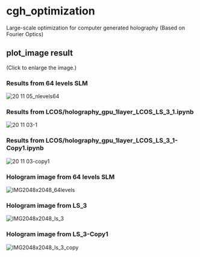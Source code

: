 # cgh_optimization
Large-scale optimization for computer generated holography (Based on Fourier Optics)

## plot_image result
(Click to enlarge the image.)

### Results from 64 levels SLM
![20 11 05_nlevels64](https://user-images.githubusercontent.com/63335900/98204376-4a1f4800-1f79-11eb-8459-080763654179.png)
### Results from LCOS/holography_gpu_1layer_LCOS_LS_3_1.ipynb
![20 11 03-1](https://user-images.githubusercontent.com/63335900/97987382-838f7080-1e1e-11eb-817c-238ae78dbe55.png)
### Results from LCOS/holography_gpu_1layer_LCOS_LS_3_1-Copy1.ipynb
![20 11 03-copy1](https://user-images.githubusercontent.com/63335900/97987766-31028400-1e1f-11eb-8742-6cc8f00110ea.png)

### Hologram image from 64 levels SLM
![IMG2048x2048_64levels](https://user-images.githubusercontent.com/63335900/98206577-7b9a1280-1f7d-11eb-971c-7026d133d945.png)
### Hologram image from LS_3
![IMG2048x2048_ls_3](https://user-images.githubusercontent.com/63335900/98217147-6d53f280-1f8d-11eb-9ff3-cee0f2594f39.png)
### Hologram image from LS_3-Copy1
![IMG2048x2048_ls_3_copy](https://user-images.githubusercontent.com/63335900/98217160-7349d380-1f8d-11eb-99ba-e64d9639ca16.png)
